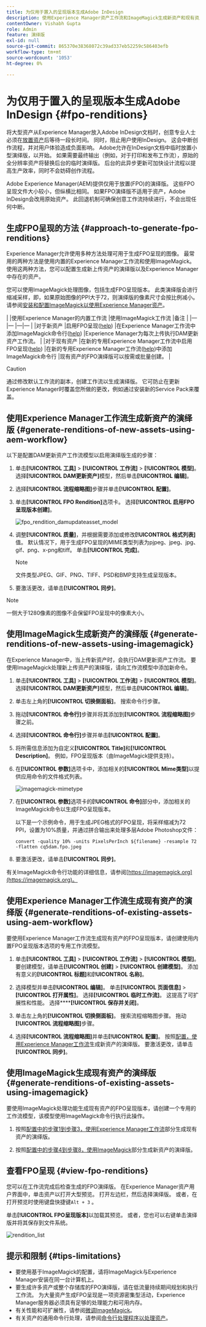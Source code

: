 ```yaml
---
title: 为仅用于置入的呈现版本生成Adobe InDesign
description: 使用Experience Manager资产工作流和ImageMagick生成新资产和现有资产的FPO演绎版。
contentOwner: Vishabh Gupta
role: Admin
feature: 演绎版
exl-id: null
source-git-commit: 865370e38368072c39ad337eb52259c586403efb
workflow-type: tm+mt
source-wordcount: '1053'
ht-degree: 0%

---
```


# 为仅用于置入的呈现版本生成Adobe InDesign {#fpo-renditions}

将大型资产从Experience Manager放入Adobe InDesign文档时，创意专业人士必须在[放置资产](https://helpx.adobe.com/indesign/using/placing-graphics.html)后等待一段长时间。 同时，阻止用户使用InDesign。 这会中断创作流程，并对用户体验造成负面影响。 Adobe允许在InDesign文档中临时放置小型演绎版，以开始。 如果需要最终输出（例如，对于打印和发布工作流），原始的全分辨率资产将替换后台的临时演绎版。 后台的此异步更新可加快设计流程以提高生产效率，同时不会妨碍创作流程。

Adobe Experience Manager(AEM)提供仅用于放置(FPO)的演绎版。 这些FPO呈现文件大小较小，但纵横比相同。 如果FPO演绎版不适用于资产，Adobe InDesign会改用原始资产。 此回退机制可确保创意工作流持续进行，不会出现任何中断。

## 生成FPO呈现的方法 {#approach-to-generate-fpo-renditions}

Experience Manager允许使用多种方法处理可用于生成FPO呈现的图像。 最常用的两种方法是使用内置的Experience Manager工作流和使用ImageMagick。 使用这两种方法，您可以配置生成新上传资产的演绎版以及Experience Manager中存在的资产。

您可以使用ImageMagick处理图像，包括生成FPO呈现版本。 此类演绎版会进行缩减采样，即，如果原始图像的PPI大于72，则演绎版的像素尺寸会按比例减小。 请参阅[安装和配置ImageMagick以使用Experience Manager资产](best-practices-for-imagemagick.md)。

|  |使用Experience Manager的内置工作流 |使用ImageMagick工作流 |备注 |
|— |— |—|— |
|对于新资产 |启用FPO呈现([help](#generate-renditions-of-new-assets-using-aem-workflow)) |在Experience Manager工作流中添加ImageMagick命令行([help](#generate-renditions-of-new-assets-using-imagemagick)) |Experience Manager为每次上传执行DAM更新资产工作流。 |
|对于现有资产 |在新的专用Experience Manager工作流中启用FPO呈现([help](#generate-renditions-of-existing-assets-using-aem-workflow)) |在新的专用Experience Manager工作流([help](#generate-renditions-of-existing-assets-using-imagemagick))中添加ImageMagick命令行 |现有资产的FPO演绎版可以按需或批量创建。 |

>[!CAUTION]
>
>通过修改默认工作流的副本，创建工作流以生成演绎版。 它可防止在更新Experience Manager时覆盖您所做的更改，例如通过安装新的Service Pack来覆盖。

## 使用Experience Manager工作流生成新资产的演绎版 {#generate-renditions-of-new-assets-using-aem-workflow}

以下是配置DAM更新资产工作流模型以启用演绎版生成的步骤：

1. 单击&#x200B;**[!UICONTROL 工具]** > **[!UICONTROL 工作流]** > **[!UICONTROL 模型]**。 选择&#x200B;**[!UICONTROL DAM更新资产]**&#x200B;模型，然后单击&#x200B;**[!UICONTROL 编辑]**。

1. 选择&#x200B;**[!UICONTROL 流程缩略图]**&#x200B;步骤并单击&#x200B;**[!UICONTROL 配置]**。

1. 单击&#x200B;**[!UICONTROL FPO Rendition]**&#x200B;选项卡。 选择&#x200B;**[!UICONTROL 启用FPO呈现版本创建]**。

   ![fpo_rendition_damupdateasset_model](assets/fpo_rendition_damupdateasset_model.png)

1. 调整&#x200B;**[!UICONTROL 质量]**，并根据需要添加或修改&#x200B;**[!UICONTROL 格式列表]**&#x200B;值。 默认情况下，用于生成FPO呈现的MIME类型列表为pjpeg、jpeg、jpg、gif、png、x-png和tiff。 单击&#x200B;**[!UICONTROL 完成]**。

   >[!NOTE]
   >
   >文件类型JPEG、GIF、PNG、TIFF、PSD和BMP支持生成呈现版本。

1. 要激活更改，请单击&#x200B;**[!UICONTROL 同步]**。

>[!NOTE]
>
>一侧大于1280像素的图像不会保留FPO呈现中的像素大小。

## 使用ImageMagick生成新资产的演绎版 {#generate-renditions-of-new-assets-using-imagemagick}

在Experience Manager中，当上传新资产时，会执行DAM更新资产工作流。 要使用ImageMagick处理新上传资产的演绎版，请向工作流模型中添加新命令。

1. 单击&#x200B;**[!UICONTROL 工具]** > **[!UICONTROL 工作流]** > **[!UICONTROL 模型]**。 选择&#x200B;**[!UICONTROL DAM更新资产]**&#x200B;模型，然后单击&#x200B;**[!UICONTROL 编辑]**。

1. 单击左上角的&#x200B;**[!UICONTROL 切换侧面板]**。 搜索命令行步骤。

1. 拖动&#x200B;**[!UICONTROL 命令行]**&#x200B;步骤并将其添加到&#x200B;**[!UICONTROL 流程缩略图]**&#x200B;步骤之前。

1. 选择&#x200B;**[!UICONTROL 命令行]**&#x200B;步骤并单击&#x200B;**[!UICONTROL 配置]**。

1. 将所需信息添加为自定义&#x200B;**[!UICONTROL Title]**&#x200B;和&#x200B;**[!UICONTROL Description]**。 例如，FPO呈现版本（由ImageMagick提供支持）。

1. 在&#x200B;**[!UICONTROL 参数]**&#x200B;选项卡中，添加相关的&#x200B;**[!UICONTROL Mime类型]**&#x200B;以提供应用命令的文件格式列表。

   ![imagemagick-mimetype](assets/imagemagick-mimetype.png)

1. 在&#x200B;**[!UICONTROL 参数]**&#x200B;选项卡的&#x200B;**[!UICONTROL 命令]**&#x200B;部分中，添加相关的ImageMagick命令以生成FPO呈现版本。

   以下是一个示例命令，用于生成JPEG格式的FPO呈现，将采样缩减为72 PPI，设置为10%质量，并通过拼合输出来处理多层Adobe Photoshop文件：

   `convert -quality 10% -units PixelsPerInch ${filename} -resample 72 -flatten cq5dam.fpo.jpeg`

1. 要激活更改，请单击&#x200B;**[!UICONTROL 同步]**。

有关ImageMagick命令行功能的详细信息，请参阅[https://imagemagick.org](https://imagemagick.org)。

## 使用Experience Manager工作流生成现有资产的演绎版 {#generate-renditions-of-existing-assets-using-aem-workflow}

要使用Experience Manager工作流生成现有资产的FPO呈现版本，请创建使用内置FPO呈现版本选项的专用工作流模型。

1. 单击&#x200B;**[!UICONTROL 工具]** > **[!UICONTROL 工作流]** > **[!UICONTROL 模型]**。 要创建模型，请单击&#x200B;**[!UICONTROL 创建]** > **[!UICONTROL 创建模型]**。 添加有意义的&#x200B;**[!UICONTROL 标题]**&#x200B;和&#x200B;**[!UICONTROL 名称]**。

1. 选择模型并单击&#x200B;**[!UICONTROL 编辑]**。 单击&#x200B;**[!UICONTROL 页面信息]** > **[!UICONTROL 打开属性]**。 选择&#x200B;**[!UICONTROL 临时工作流]**。 这提高了可扩展性和性能。 选择&#x200B;******[!UICONTROL 保存并关闭]**。

1. 单击左上角的&#x200B;**[!UICONTROL 切换侧面板]**。 搜索流程缩略图步骤。 拖动&#x200B;**[!UICONTROL 流程缩略图]**&#x200B;步骤。

1. 选择&#x200B;**[!UICONTROL 流程缩略图]**&#x200B;并单击&#x200B;**[!UICONTROL 配置]**。 按照[配置，使用Experience Manager工作流](#generate-renditions-of-new-assets-using-aem-workflow)生成新资产的演绎版。 要激活更改，请单击&#x200B;**[!UICONTROL 同步]**。


## 使用ImageMagick生成现有资产的演绎版 {#generate-renditions-of-existing-assets-using-imagemagick}

要使用ImageMagick处理功能生成现有资产的FPO呈现版本，请创建一个专用的工作流模型，该模型使用ImageMagick命令行执行此操作。

1. 按照[配置中的步骤1到步骤3，使用Experience Manager工作流](#generate-renditions-of-existing-assets-using-aem-workflow)部分生成现有资产的演绎版。

1. 按照[配置中的步骤4到步骤8，使用ImageMagick](#generate-renditions-of-new-assets-using-imagemagick)部分生成新资产的演绎版。


## 查看FPO呈现 {#view-fpo-renditions}

您可以在工作流完成后检查生成的FPO演绎版。 在Experience Manager资产用户界面中，单击资产以打开大型预览。 打开左边栏，然后选择演绎版。 或者，在打开预览时使用键盘快捷键`Alt + 3` 。

单击&#x200B;**[!UICONTROL FPO呈现版本]**&#x200B;以加载其预览。 或者，您也可以右键单击演绎版并将其保存到文件系统。

![rendition_list](assets/rendition_list.png)


## 提示和限制 {#tips-limitations}

* 要使用基于ImageMagick的配置，请将ImageMagick与Experience Manager安装在同一台计算机上。
* 要生成许多资产或整个存储库的FPO演绎版，请在低流量持续期间规划和执行工作流。 为大量资产生成FPO呈现是一项资源密集型活动，Experience Manager服务器必须具有足够的处理能力和可用内存。
* 有关性能和可扩展性，请参阅[微调ImageMagick](performance-tuning-guidelines.md)。
* 有关资产的通用命令行处理，请参阅[命令行处理程序以处理资产](media-handlers.md)。